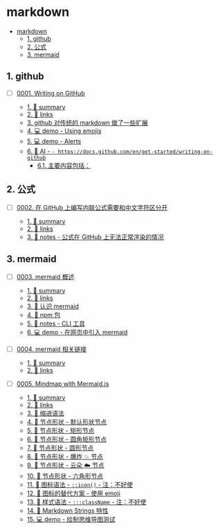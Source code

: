 # markdown

<!-- region:toc -->
- [markdown](#markdown)
  - [1. github](#1-github)
  - [2. 公式](#2-公式)
  - [3. mermaid](#3-mermaid)
<!-- endregion:toc -->

## 1. github

- [ ] [0001. Writing on GitHub](https://github.com/Tdahuyou/markdown/tree/main/0001.%20Writing%20on%20GitHub/README.md) <!-- [locale](./0001.%20Writing%20on%20GitHub/README.md) -->  
  
  <!-- region:toc -->
  - [1. 📝 summary](https://github.com/Tdahuyou/markdown/tree/main/0001.%20Writing%20on%20GitHub/README.md#1--summary)
  - [2. 🔗 links](https://github.com/Tdahuyou/markdown/tree/main/0001.%20Writing%20on%20GitHub/README.md#2--links)
  - [3. github 对传统的 markdown 做了一些扩展](https://github.com/Tdahuyou/markdown/tree/main/0001.%20Writing%20on%20GitHub/README.md#3-github-对传统的-markdown-做了一些扩展)
  - [4. 💻 demo - Using emojis](https://github.com/Tdahuyou/markdown/tree/main/0001.%20Writing%20on%20GitHub/README.md#4--demo---using-emojis)
  - [5. 💻 demo - Alerts](https://github.com/Tdahuyou/markdown/tree/main/0001.%20Writing%20on%20GitHub/README.md#5--demo---alerts)
  - [6. 🤖 AI - `- https://docs.github.com/en/get-started/writing-on-github`](https://github.com/Tdahuyou/markdown/tree/main/0001.%20Writing%20on%20GitHub/README.md#6--ai-----https//docsgithubcom/en/get-started/writing-on-github)
    - [6.1. 主要内容包括：](https://github.com/Tdahuyou/markdown/tree/main/0001.%20Writing%20on%20GitHub/README.md#61-主要内容包括)
  <!-- endregion:toc -->
  

## 2. 公式

- [ ] [0002. 在 GitHub 上编写内联公式需要和中文字符区分开](https://github.com/Tdahuyou/markdown/tree/main/0002.%20%E5%9C%A8%20GitHub%20%E4%B8%8A%E7%BC%96%E5%86%99%E5%86%85%E8%81%94%E5%85%AC%E5%BC%8F%E9%9C%80%E8%A6%81%E5%92%8C%E4%B8%AD%E6%96%87%E5%AD%97%E7%AC%A6%E5%8C%BA%E5%88%86%E5%BC%80/README.md) <!-- [locale](./0002.%20%E5%9C%A8%20GitHub%20%E4%B8%8A%E7%BC%96%E5%86%99%E5%86%85%E8%81%94%E5%85%AC%E5%BC%8F%E9%9C%80%E8%A6%81%E5%92%8C%E4%B8%AD%E6%96%87%E5%AD%97%E7%AC%A6%E5%8C%BA%E5%88%86%E5%BC%80/README.md) -->  
  
  <!-- region:toc -->
  - [1. 📝 summary](https://github.com/Tdahuyou/markdown/tree/main/0002.%20%E5%9C%A8%20GitHub%20%E4%B8%8A%E7%BC%96%E5%86%99%E5%86%85%E8%81%94%E5%85%AC%E5%BC%8F%E9%9C%80%E8%A6%81%E5%92%8C%E4%B8%AD%E6%96%87%E5%AD%97%E7%AC%A6%E5%8C%BA%E5%88%86%E5%BC%80/README.md#1--summary)
  - [2. 🔗 links](https://github.com/Tdahuyou/markdown/tree/main/0002.%20%E5%9C%A8%20GitHub%20%E4%B8%8A%E7%BC%96%E5%86%99%E5%86%85%E8%81%94%E5%85%AC%E5%BC%8F%E9%9C%80%E8%A6%81%E5%92%8C%E4%B8%AD%E6%96%87%E5%AD%97%E7%AC%A6%E5%8C%BA%E5%88%86%E5%BC%80/README.md#2--links)
  - [3. 📒 notes - 公式在 GitHub 上无法正常渲染的情况](https://github.com/Tdahuyou/markdown/tree/main/0002.%20%E5%9C%A8%20GitHub%20%E4%B8%8A%E7%BC%96%E5%86%99%E5%86%85%E8%81%94%E5%85%AC%E5%BC%8F%E9%9C%80%E8%A6%81%E5%92%8C%E4%B8%AD%E6%96%87%E5%AD%97%E7%AC%A6%E5%8C%BA%E5%88%86%E5%BC%80/README.md#3--notes---公式在-github-上无法正常渲染的情况)
  <!-- endregion:toc -->
  

## 3. mermaid

- [ ] [0003. mermaid 概述](https://github.com/Tdahuyou/markdown/tree/main/0003.%20mermaid%20%E6%A6%82%E8%BF%B0/README.md) <!-- [locale](./0003.%20mermaid%20%E6%A6%82%E8%BF%B0/README.md) -->  
  
  <!-- region:toc -->
  - [1. 📝 summary](https://github.com/Tdahuyou/markdown/tree/main/0003.%20mermaid%20%E6%A6%82%E8%BF%B0/README.md#1--summary)
  - [2. 🔗 links](https://github.com/Tdahuyou/markdown/tree/main/0003.%20mermaid%20%E6%A6%82%E8%BF%B0/README.md#2--links)
  - [3. 📒 认识 mermaid](https://github.com/Tdahuyou/markdown/tree/main/0003.%20mermaid%20%E6%A6%82%E8%BF%B0/README.md#3--认识-mermaid)
  - [4. 📒 npm 包](https://github.com/Tdahuyou/markdown/tree/main/0003.%20mermaid%20%E6%A6%82%E8%BF%B0/README.md#4--npm-包)
  - [5. 📒 notes - CLI 工具](https://github.com/Tdahuyou/markdown/tree/main/0003.%20mermaid%20%E6%A6%82%E8%BF%B0/README.md#5--notes---cli-工具)
  - [6. 💻 demo - 在网页中引入 mermaid](https://github.com/Tdahuyou/markdown/tree/main/0003.%20mermaid%20%E6%A6%82%E8%BF%B0/README.md#6--demo---在网页中引入-mermaid)
  <!-- endregion:toc -->
  

- [ ] [0004. mermaid 相关链接](https://github.com/Tdahuyou/markdown/tree/main/0004.%20mermaid%20%E7%9B%B8%E5%85%B3%E9%93%BE%E6%8E%A5/README.md) <!-- [locale](./0004.%20mermaid%20%E7%9B%B8%E5%85%B3%E9%93%BE%E6%8E%A5/README.md) -->  
  
  <!-- region:toc -->
  - [1. 📝 summary](https://github.com/Tdahuyou/markdown/tree/main/0004.%20mermaid%20%E7%9B%B8%E5%85%B3%E9%93%BE%E6%8E%A5/README.md#1--summary)
  - [2. 🔗 links](https://github.com/Tdahuyou/markdown/tree/main/0004.%20mermaid%20%E7%9B%B8%E5%85%B3%E9%93%BE%E6%8E%A5/README.md#2--links)
  <!-- endregion:toc -->
  

- [ ] [0005. Mindmap with Mermaid.js](https://github.com/Tdahuyou/markdown/tree/main/0005.%20Mindmap%20with%20Mermaid.js/README.md) <!-- [locale](./0005.%20Mindmap%20with%20Mermaid.js/README.md) -->  
  
  <!-- region:toc -->
  - [1. 📝 summary](https://github.com/Tdahuyou/markdown/tree/main/0005.%20Mindmap%20with%20Mermaid.js/README.md#1--summary)
  - [2. 🔗 links](https://github.com/Tdahuyou/markdown/tree/main/0005.%20Mindmap%20with%20Mermaid.js/README.md#2--links)
  - [3. 📒 缩进语法](https://github.com/Tdahuyou/markdown/tree/main/0005.%20Mindmap%20with%20Mermaid.js/README.md#3--缩进语法)
  - [4. 📒 节点形状 - 默认形状节点](https://github.com/Tdahuyou/markdown/tree/main/0005.%20Mindmap%20with%20Mermaid.js/README.md#4--节点形状---默认形状节点)
  - [5. 📒 节点形状 - 矩形节点](https://github.com/Tdahuyou/markdown/tree/main/0005.%20Mindmap%20with%20Mermaid.js/README.md#5--节点形状---矩形节点)
  - [6. 📒 节点形状 - 圆角矩形节点](https://github.com/Tdahuyou/markdown/tree/main/0005.%20Mindmap%20with%20Mermaid.js/README.md#6--节点形状---圆角矩形节点)
  - [7. 📒 节点形状 - 圆形节点](https://github.com/Tdahuyou/markdown/tree/main/0005.%20Mindmap%20with%20Mermaid.js/README.md#7--节点形状---圆形节点)
  - [8. 📒 节点形状 - 爆炸 💥 节点](https://github.com/Tdahuyou/markdown/tree/main/0005.%20Mindmap%20with%20Mermaid.js/README.md#8--节点形状---爆炸--节点)
  - [9. 📒 节点形状 - 云朵 ☁️ 节点](https://github.com/Tdahuyou/markdown/tree/main/0005.%20Mindmap%20with%20Mermaid.js/README.md#9--节点形状---云朵-☁-节点)
  - [10. 📒 节点形状 - 六角形节点](https://github.com/Tdahuyou/markdown/tree/main/0005.%20Mindmap%20with%20Mermaid.js/README.md#10--节点形状---六角形节点)
  - [11. 📒 图标语法 - `::icon()` - 注：不好使](https://github.com/Tdahuyou/markdown/tree/main/0005.%20Mindmap%20with%20Mermaid.js/README.md#11--图标语法---icon()---注不好使)
  - [12. 📒 图标的替代方案 - 使用 emoji](https://github.com/Tdahuyou/markdown/tree/main/0005.%20Mindmap%20with%20Mermaid.js/README.md#12--图标的替代方案---使用-emoji)
  - [13. 📒 样式语法 - `:::className` - 注：不好使](https://github.com/Tdahuyou/markdown/tree/main/0005.%20Mindmap%20with%20Mermaid.js/README.md#13--样式语法---classname---注不好使)
  - [14. 📒 Markdown Strings 特性](https://github.com/Tdahuyou/markdown/tree/main/0005.%20Mindmap%20with%20Mermaid.js/README.md#14--markdown-strings-特性)
  - [15. 💻 demo - 绘制思维导图测试](https://github.com/Tdahuyou/markdown/tree/main/0005.%20Mindmap%20with%20Mermaid.js/README.md#15--demo---绘制思维导图测试)
  <!-- endregion:toc -->
  
